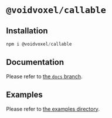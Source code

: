 # `@voidvoxel/callable`

## Installation

```js
npm i @voidvoxel/callable
```

## Documentation

Please refer to [the `docs` branch](https://github.com/voidvoxel/callable/tree/docs/docs).

## Examples

Please refer to [the examples directory](https://github.com/voidvoxel/callable/tree/channel/release/examples).
